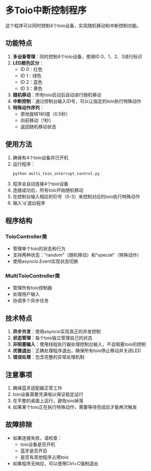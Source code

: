 # 多Toio中断控制程序

这个程序可以同时控制4个toio设备，实现随机移动和中断控制功能。

## 功能特点

1. **多设备管理**：同时控制4个toio设备，使用ID 0、1、2、3进行标识
2. **LED颜色区分**：
   - ID 0：红色
   - ID 1：绿色
   - ID 2：蓝色
   - ID 3：黄色
3. **随机移动**：所有toio启动后自动进行随机移动
4. **中断控制**：通过控制台输入ID号，可以让指定的toio执行特殊动作
5. **特殊动作序列**：
   - 原地旋转180度（0.5秒）
   - 向前移动（1秒）
   - 返回随机移动状态

## 使用方法

1. 确保有4个toio设备并已开机
2. 运行程序：
   ```bash
   python multi_toio_interrupt_control.py
   ```
3. 程序会自动连接4个toio设备
4. 连接成功后，所有toio开始随机移动
5. 在控制台输入相应的ID号（0-3）来控制对应的toio执行特殊动作
6. 输入'q'退出程序

## 程序结构

### ToioController类
- 管理单个toio的状态和行为
- 支持两种状态："random"（随机移动）和"special"（特殊动作）
- 使用asyncio.Event实现状态切换

### MultiToioController类
- 管理所有toio控制器
- 处理用户输入
- 协调多个异步任务

## 技术特点

1. **异步并发**：使用asyncio实现真正的并发控制
2. **状态管理**：每个toio独立管理自己的状态
3. **非阻塞输入**：使用线程执行器处理控制台输入，不会阻塞toio的控制
4. **优雅退出**：正确处理程序退出，确保所有toio停止移动并关闭LED
5. **错误处理**：包含完整的异常处理机制

## 注意事项

1. 确保蓝牙适配器正常工作
2. toio设备需要充满电以保证稳定运行
3. 在平整的桌面上运行，避免toio掉落
4. 如果某个toio正在执行特殊动作，需要等待完成后才能再次触发

## 故障排除

- 如果连接失败，请检查：
  - toio设备是否开机
  - 蓝牙是否开启
  - 是否有其他程序占用toio
- 如果程序无响应，可以使用Ctrl+C强制退出 